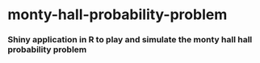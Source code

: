 # monty-hall-probability-problem

### Shiny application in R to play and simulate the monty hall hall probability problem
